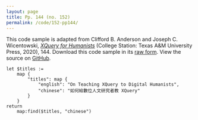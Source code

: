 ```yaml
---
layout: page
title: Pp. 144 (no. 152)
permalink: /code/152-pp144/
---
```


This code sample is adapted from Clifford B. Anderson and Joseph C. Wicentowski, 
[_XQuery for Humanists_](/) (College Station: Texas A&M University Press, 2020), 144. 
Download this code sample in its [raw form](/code/152-pp144/152-pp144.xq).
View the source on [GitHub](https://github.com/coding4humanists/xquery4humanists/blob/release/code/152-pp144/152-pp144.xq).

```xquery
let $titles :=
    map {
        "titles": map {
            "english": "On Teaching XQuery to Digital Humanists",
            "chinese": "如何給數位人文研究者教 XQuery"
        }
    }
return
    map:find($titles, "chinese")
```  
